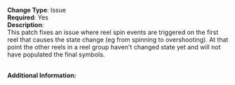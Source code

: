 **Change Type**: Issue</br>
**Required**: Yes</br>
**Description**: </br>
This patch fixes an issue where reel spin events are triggered on the first reel that causes the state change (eg from spinning to overshooting). At that point the other reels in a reel group haven't changed state yet and will not have populated the final symbols.</br>
</br>

**Additional Information:**</br>
